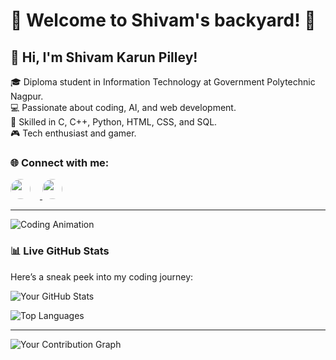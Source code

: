 # 🚀 Welcome to Shivam's backyard! 🚀

## 👋 Hi, I'm Shivam Karun Pilley!  

🎓 Diploma student in Information Technology at Government Polytechnic Nagpur.  
💻 Passionate about coding, AI, and web development.  
🚀 Skilled in C, C++, Python, HTML, CSS, and SQL.  
🎮 Tech enthusiast and gamer.  



### 🌐 Connect with me:  
<p align="left">
  <a href="https://www.linkedin.com/in/shivam-pilley-991356334/" target="_blank">
    <img src="https://raw.githubusercontent.com/rahuldkjain/github-profile-readme-generator/master/src/images/icons/Social/linked-in-alt.svg" width="32px" height="32px" style="border-radius: 50%; margin-right: 15px;">
  </a>
  <a href="https://twitter.com/Shivam_Pilley29" target="_blank">
    <img src="https://raw.githubusercontent.com/rahuldkjain/github-profile-readme-generator/master/src/images/icons/Social/twitter.svg" width="32px" height="32px" style="border-radius: 50%;">
  </a>
</p>



---

![Coding Animation](https://media.giphy.com/media/qgQUggAC3Pfv687qPC/giphy.gif)

### 📊 **Live GitHub Stats**
Here’s a sneak peek into my coding journey:

![Your GitHub Stats](https://github-readme-stats.vercel.app/api?username=Shivam10-7&show_icons=true&theme=radical&hide_border=true)

![Top Languages](https://github-readme-stats.vercel.app/api/top-langs/?username=Shivam10-7&layout=compact&theme=radical&hide_border=true)

---


![Your Contribution Graph](https://github-profile-summary-cards.vercel.app/api/cards/profile-details?username=Shivam10-7&theme=github)



